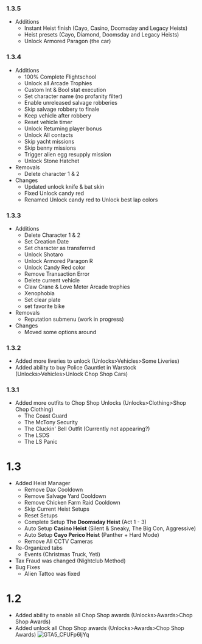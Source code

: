 ### 1.3.5
- Additions
    - Instant Heist finish (Cayo, Casino, Doomsday and Legacy Heists)
    - Heist presets (Cayo, Diamond, Doomsday and Legacy Heists)
    - Unlock Armored Paragon (the car)

### 1.3.4
- Additions
    - 100% Complete Flightschool
    - Unlock all Arcade Trophies
    - Custom Int & Bool stat execution
    - Set character name (no profanity filter)
    - Enable unreleased salvage robberies
    - Skip salvage robbery to finale
    - Keep vehicle after robbery
    - Reset vehicle timer
    - Unlock Returning player bonus
    - Unlock All contacts
    - Skip yacht missions
    - Skip benny missions
    - Trigger alien egg resupply mission
    - Unlock Stone Hatchet
- Removals
    - Delete character 1 & 2
- Changes
    - Updated unlock knife & bat skin
    - Fixed Unlock candy red
    - Renamed Unlock candy red to Unlock best lap colors

### 1.3.3
- Additions
    - Delete Character 1 & 2
    - Set Creation Date
    - Set character as transferred
    - Unlock Shotaro
    - Unlock Armored Paragon R
    - Unlock Candy Red color
    - Remove Transaction Error
    - Delete current vehicle
    - Claw Crane & Love Meter Arcade trophies
    - Xenophobia
    - Set clear plate
    - set favorite bike
- Removals
    - Reputation submenu (work in progress)
- Changes
    - Moved some options around

### 1.3.2
- Added more liveries to unlock (Unlocks>Vehicles>Some Liveries)
- Added ability to buy Police Gauntlet in Warstock (Unlocks>Vehicles>Unlock Chop Shop Cars)

### 1.3.1
- Added more outfits to Chop Shop Unlocks (Unlocks>Clothing>Shop Chop Clothing)
   - The Coast Guard
   - The McTony Security
   - The Cluckin' Bell Outfit (Currently not appearing?)
   - The LSDS 
   - The LS Panic 
# 1.3
- Added Heist Manager
   - Remove Dax Cooldown
   - Remove Salvage Yard Cooldown
   - Remove Chicken Farm Raid Cooldown
   - Skip Current Heist Setups
   - Reset Setups
   - Complete Setup **The Doomsday Heist** (Act 1 - 3)
   - Auto Setup **Casino Heist** (Silent & Sneaky, The Big Con, Aggressive)
   - Auto Setup **Cayo Perico Heist** (Panther + Hard Mode)
   - Remove All CCTV Cameras
 - Re-Organized tabs
   - Events (Christmas Truck, Yeti)
 - Tax Fraud was changed (Nightclub Method)
 - Bug Fixes
   - Alien Tattoo was fixed

# 1.2
- Added ability to enable all Chop Shop awards (Unlocks>Awards>Chop Shop Awards)
- Added unlock all Chop Shop awards (Unlocks>Awards>Chop Shop Awards)
![GTA5_CFUFp6ljYq](https://github.com/Unknxwn007/Apex/assets/122758988/6f9bf24c-b186-4a95-8cf2-de8c95decbd3)
